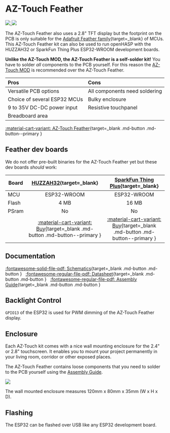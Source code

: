 # AZ-Touch Feather

<div class="row justify-content-center">
        <a href="../images/az-touch-feather-front.jpg" data-toggle="lightbox" data-gallery="example-gallery" class="col-sm-6" data-title="Assembled AZ-Touch Feather" data-footer="Copyright <a href='https://www.az-delivery.de/'>az-delivery.de,</a> All Rights Reserved - Used with permission">
            <img src="../images/az-touch-feather-front.jpg" class="img-fluid">
        </a>
        <a href="../images/az-touch-feather-back.jpg" data-toggle="lightbox" data-gallery="example-gallery" class="col-sm-6" data-title="AZ-Touch Feather after soldering all components" data-footer="Copyright <a href='https://www.az-delivery.de/'>az-delivery.de,</a> All Rights Reserved - Used with permission">
            <img src="../images/az-touch-feather-back.jpg" class="img-fluid">
        </a>
</div>

The AZ-Touch Feather also uses a 2.8" TFT display but the footprint on the PCB is only suitable for the [Adafruit Feather family][2]{target=_blank} of MCUs.
This AZ-Touch Feather kit can also be used to run openHASP with the HUZZAH32 or SparkFun Thing Plus ESP32-WROOM development boards.

**Unlike the AZ-Touch MOD, the AZ-Touch Feather is a self-solder kit!**  You have to solder *all* components to the PCB yourself.
For this reason the [AZ-Touch MOD](#az-touch-mod) is recommended over the AZ-Touch Feather.

| Pros                         | Cons
|:-----                        |:----
| Versatile PCB options        | All components need soldering
| Choice of several ESP32 MCUs | Bulky enclosure
| 9 to 35V DC-DC power input   | Resistive touchpanel
| Breadboard area

[:material-cart-variant: AZ-Touch Feather][1]{target=_blank .md-button .md-button--primary }

## Feather dev boards

We do not offer pre-built binaries for the AZ-Touch Feather yet but these dev boards *should* work:

| Board                   | [HUZZAH32][9]{target=_blank} | [SparkFun Thing Plus][10]{target=_blank}
|-------------------------|:-----------:|:-----------:|
| MCU                     | ESP32-WROOM | ESP32-WROOM
| Flash                   | 4 MB        | 16 MB
| PSram                   | No          | No
|  | [:material-cart-variant: Buy][9]{target=_blank .md-button .md-button--primary } | [:material-cart-variant: Buy][10]{target=_blank .md-button .md-button--primary }


## Documentation

[:fontawesome-solid-file-pdf: Schematics][11]{target=_blank .md-button .md-button } &nbsp;
[:fontawesome-regular-file-pdf: Datasheet][12]{target=_blank .md-button .md-button } &nbsp;
[:fontawesome-regular-file-pdf: Assembly Guide][13]{target=_blank .md-button .md-button }


## Backlight Control

`GPIO13` of the ESP32 is used for PWM dimming of the AZ-Touch Feather display.


## Enclosure

Each AZ-Touch kit comes with a nice wall mounting enclosure for the 2.4&quot; or 2.8&quot; touchscreen.
It enables you to mount your project permanently in your living room, corridor or other exposed places.

The AZ-Touch Feather contains loose components that you need to solder to the PCB yourself using the [Assembly Guide](#documentation_1).

<div class="row justify-content-center">
        <a href="../images/az-touch-feather-contents.jpg" data-toggle="lightbox" data-gallery="example-gallery" class="col-sm-6" data-title="AZ-Touch Feather Contents" data-footer="Copyright <a href='https://www.az-delivery.de/'>az-delivery.de,</a> All Rights Reserved - Used with permission">
            <img src="../images/az-touch-feather-contents.jpg" class="img-fluid">
        </a>
</div>

The wall mounted enclosure measures 120mm x 80mm x 35mm (W x H x D).


## Flashing

The ESP32 can be flashed over USB like any ESP32 development board.


[1]: https://www.az-delivery.de/en/products/az-touch-feather
[2]: https://learn.adafruit.com/adafruit-feather
[3]: https://www.az-delivery.de/en/products/esp-32-dev-kit-c-v4
[4]: https://www.amazon.com/Espressif-ESP32-DevKitC-VE-Development-Board/dp/B087TNPQCV
[5]: https://www.az-delivery.de/en/blogs/azdelivery-blog-fur-arduino-und-raspberry-pi/az-touch-mod
[6]: https://www.hwhardsoft.de/app/download/11868165697/AZ-Touch+MOD+schematic+V01-03-01.pdf
[7]: https://www.hwhardsoft.de/app/download/11868164297/Datasheet+AZ-Touch+MOD+Rev+B.pdf
[8]: https://www.hwhardsoft.de/app/download/11467519097/Assembly+Instruction+ArduiTouch+ESP+rev+D.pdf
[9]: https://www.adafruit.com/product/3591
[10]: https://www.sparkfun.com/products/15663
[11]: https://www.hwhardsoft.de/app/download/11963381497/AZ-Touch+Feather+Schematic+V01-01.pdf
[12]: https://www.hwhardsoft.de/app/download/11963714197/Datasheet+AZ-Touch+Feather+Rev+A.pdf
[13]: https://www.hwhardsoft.de/app/download/11963380797/Assembly+Instruction+AZ-Touch+Feather+rev+A.pdf
[14]: https://www.az-delivery.de/en/products/az-touch-wandgehauseset-mit-touchscreen-fur-esp8266-und-esp32
[15]: https://www.az-delivery.de/en/products/az-touch-wandgehauseset-mit-2-8-zoll-touchscreen-fur-esp8266-und-esp32